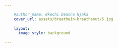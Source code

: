 ```yaml
---

    #author_name: Nkechi Deanna Njaka
    cover_url: assets/breathein-breatheout/5.jpg
    
    layout:
      image_style: background
        
---
```

